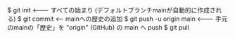 $ git init <--- すべての始まり (デフォルトブランチmainが自動的に作成される)
$ git commit <-- mainへの歴史の追加
$ git push -u origin main <--- 手元のmainの「歴史」を "origin" (GitHub) の main へ push 
$ git pull